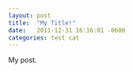 ```yaml
---
layout: post
title:  "My Title!"
date:   2011-12-31 16:16:01 -0600
categories: test cat
---
```

My post.
